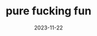 ---
title: pure fucking fun
description: Organizing OPEN JAM SESSIONS and making sounds.
emoji: 🥁
date: 2023-11-22
year: 2022 -> 3000
image: ojs-01-topdown.jpeg
links:
    Images: https://photos.app.goo.gl/vVSBPggwpnJ4sDgJ6
    Instagram: https://www.instagram.com/purefuckingfun/
    Discord: https://discord.gg/bk8qEs56fr
    Soundcloud: https://soundcloud.com/pure-fucking-fun
tags:
    - music
---